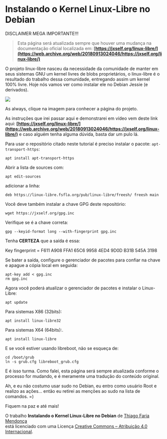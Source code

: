 
# Instalando o Kernel Linux-Libre no Debian

DISCLAIMER MEGA IMPORTANTE!!!

> Esta página será atualizada sempre que houver uma mudança na documentação oficial localizada em: **[https://jxself.org/linux-libre/](https://web.archive.org/web/20180913024046/https://jxself.org/linux-libre/)**

O projeto linux-libre nasceu da necessidade da comunidade de manter em seus sistemas GNU um kernel livres de blobs proprietários, o linux-libre é o resultado do trabalho dessa comunidade, entregando assim um kernel 100% livre. Hoje nós vamos ver como instalar ele no Debian Jessie (e derivados).

[![](https://web.archive.org/web/20180913024046im_/https://www.fsfla.org/ikiwiki/selibre/linux-libre/100gnu+freedo.png)](https://web.archive.org/web/20180913024046/https://www.fsfla.org/ikiwiki/selibre/linux-libre/)

As always, clique na imagem para conhecer a página do projeto.

As instruções que irei passar aqui e demonstrarei em vídeo vem deste link aqui: **[https://jxself.org/linux-libre/](https://web.archive.org/web/20180913024046/https://jxself.org/linux-libre/)** e caso alguém tenha alguma dúvida, basta dar um pulo lá.

Para usar o repositório citado neste tutorial é preciso instalar o pacote: `apt-transport-https`:

    apt install apt-transport-https

Abrir a lista de sources com:

    apt edit-sources

adicionar a linha:

    deb https://linux-libre.fsfla.org/pub/linux-libre/freesh/ freesh main

Você deve também instalar a chave GPG deste repositório:

    wget https://jxself.org/gpg.inc

Verifique se é a chave correta:

    gpg --keyid-format long --with-fingerprint gpg.inc

Tenha **CERTEZA** que a saída é essa:

Key fingerprint = F611 A908 FFA1 65C6 9958 4ED4 9D0D B31B 545A 3198

Se bater a saída, configure o gerenciador de pacotes para confiar na chave e apague a cópia local em seguida:

    apt-key add < gpg.inc
    rm gpg.inc

Agora você poderá atualizar o gerenciador de pacotes e instalar o Linux-Libre:

    apt update

Para sistemas X86 (32bits):

    apt install linux-libre32

Para sistemas X64 (64bits):.

    apt install linux-libre

E se você estiver usando libreboot, não se esqueça de:

    cd /boot/grub
    ln -s grub.cfg libreboot_grub.cfg

E é isso turma. Como falei, esta página será sempre atualizada conforme o processo for mudando, e é meramente uma tradução do conteúdo original.

Ah, e eu não costumo usar sudo no Debian, eu entro como usuário Root e realizo as ações... então eu retirei as menções ao sudo na lista de comandos. =)

Fiquem na paz e até mais!

O trabalho **Instalando o Kernel Linux-Libre no Debian** 
de [Thiago Faria Mendonça](https://web.archive.org/web/20180913024046/http://acesso.me/acesso/)  
está licenciado com uma Licença
[Creative Commons – Atribuição 4.0 Internacional](https://web.archive.org/web/20180913024046/https://creativecommons.org/licenses/by/4.0/).


